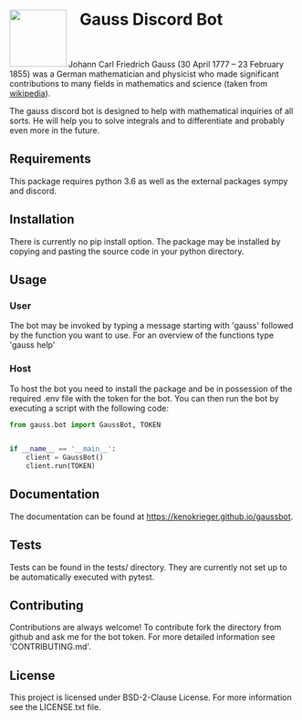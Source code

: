 # <img align="left" width="100" src="https://upload.wikimedia.org/wikipedia/commons/9/9b/Carl_Friedrich_Gauss.jpg"> 
# &nbsp;&nbsp;&nbsp;Gauss Discord Bot
<br/>
<br/>
Johann Carl Friedrich Gauss  (30 April 1777 – 23 February 1855)
was a German mathematician and physicist who made significant
contributions to many fields in mathematics and science 
(taken from <a href="https://en.wikipedia.org/wiki/Carl_Friedrich_Gauss">wikipedia</a>).

The gauss discord bot is designed to help with mathematical
inquiries of all sorts. He will help you to solve integrals and 
to differentiate and probably even more in the future.

## Requirements

This package requires python 3.6 as well as the external packages 
sympy and discord.

## Installation

There is currently no pip install option. The package may be installed by
copying and pasting the source code in your python directory.

## Usage

### User

The bot may be invoked by typing a message starting with 'gauss' followed by
the function you want to use. For an overview of the functions type 'gauss help'

### Host

To host the bot you need to install the package and be in possession of the
required .env file with the token for the bot. You can then run the bot by
executing a script with the following code:
```python
from gauss.bot import GaussBot, TOKEN


if __name__ == '__main__':
    client = GaussBot() 
    client.run(TOKEN) 
```

## Documentation

The documentation can be found at https://kenokrieger.github.io/gaussbot.

## Tests

Tests can be found in the tests/ directory. They are currently not set up
to be automatically executed with pytest.

## Contributing

Contributions are always welcome! To contribute fork the directory from
github and ask me for the bot token. For more detailed information see
'CONTRIBUTING.md'.

## License

This project is licensed under BSD-2-Clause License. For more information
see the LICENSE.txt file.
